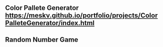 ## Color Pallete Generator <https://meskv.github.io/portfolio/projects/ColorPalleteGenerator/index.html>
## Random Number Game
